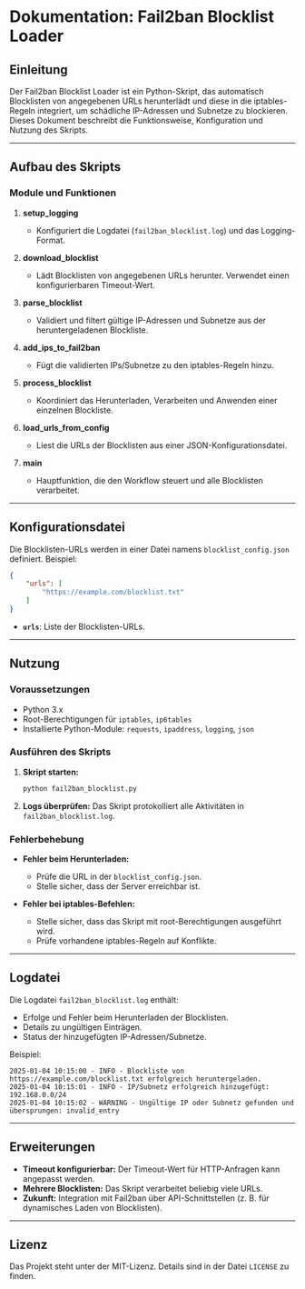 # Dokumentation: Fail2ban Blocklist Loader

## Einleitung

Der Fail2ban Blocklist Loader ist ein Python-Skript, das automatisch Blocklisten von angegebenen URLs herunterlädt und diese in die iptables-Regeln integriert, um schädliche IP-Adressen und Subnetze zu blockieren. Dieses Dokument beschreibt die Funktionsweise, Konfiguration und Nutzung des Skripts.

---

## Aufbau des Skripts

### Module und Funktionen

1. **setup_logging**
   - Konfiguriert die Logdatei (`fail2ban_blocklist.log`) und das Logging-Format.
   
2. **download_blocklist**
   - Lädt Blocklisten von angegebenen URLs herunter. Verwendet einen konfigurierbaren Timeout-Wert.

3. **parse_blocklist**
   - Validiert und filtert gültige IP-Adressen und Subnetze aus der heruntergeladenen Blockliste.

4. **add_ips_to_fail2ban**
   - Fügt die validierten IPs/Subnetze zu den iptables-Regeln hinzu.

5. **process_blocklist**
   - Koordiniert das Herunterladen, Verarbeiten und Anwenden einer einzelnen Blockliste.

6. **load_urls_from_config**
   - Liest die URLs der Blocklisten aus einer JSON-Konfigurationsdatei.

7. **main**
   - Hauptfunktion, die den Workflow steuert und alle Blocklisten verarbeitet.

---

## Konfigurationsdatei

Die Blocklisten-URLs werden in einer Datei namens `blocklist_config.json` definiert. Beispiel:

```json
{
    "urls": [
        "https://example.com/blocklist.txt"
    ]
}
```

- **`urls`**: Liste der Blocklisten-URLs.

---

## Nutzung

### Voraussetzungen
- Python 3.x
- Root-Berechtigungen für `iptables`, `ip6tables`
- Installierte Python-Module: `requests`, `ipaddress`, `logging`, `json`

### Ausführen des Skripts

1. **Skript starten:**
   ```bash
   python fail2ban_blocklist.py
   ```

2. **Logs überprüfen:**
   Das Skript protokolliert alle Aktivitäten in `fail2ban_blocklist.log`.

### Fehlerbehebung
- **Fehler beim Herunterladen:**
  - Prüfe die URL in der `blocklist_config.json`.
  - Stelle sicher, dass der Server erreichbar ist.

- **Fehler bei iptables-Befehlen:**
  - Stelle sicher, dass das Skript mit root-Berechtigungen ausgeführt wird.
  - Prüfe vorhandene iptables-Regeln auf Konflikte.

---

## Logdatei

Die Logdatei `fail2ban_blocklist.log` enthält:
- Erfolge und Fehler beim Herunterladen der Blocklisten.
- Details zu ungültigen Einträgen.
- Status der hinzugefügten IP-Adressen/Subnetze.

Beispiel:
```
2025-01-04 10:15:00 - INFO - Blockliste von https://example.com/blocklist.txt erfolgreich heruntergeladen.
2025-01-04 10:15:01 - INFO - IP/Subnetz erfolgreich hinzugefügt: 192.168.0.0/24
2025-01-04 10:15:02 - WARNING - Ungültige IP oder Subnetz gefunden und übersprungen: invalid_entry
```

---

## Erweiterungen

- **Timeout konfigurierbar:** Der Timeout-Wert für HTTP-Anfragen kann angepasst werden.
- **Mehrere Blocklisten:** Das Skript verarbeitet beliebig viele URLs.
- **Zukunft:** Integration mit Fail2ban über API-Schnittstellen (z. B. für dynamisches Laden von Blocklisten).

---

## Lizenz

Das Projekt steht unter der MIT-Lizenz. Details sind in der Datei `LICENSE` zu finden.

